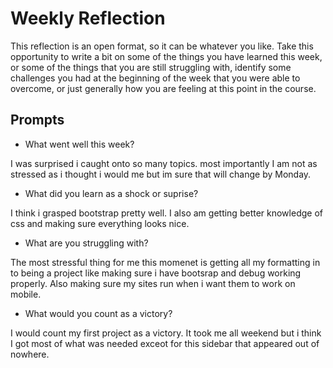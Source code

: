 # Weekly Reflection
This reflection is an open format, so it can be whatever you like. Take this opportunity to write a bit on some of the things you have learned this week, or some of the things that you are still struggling with, identify some challenges you had at the beginning of the week that you were able to overcome, or just generally how you are feeling at this point in the course.

## Prompts
- What went well this week?

I was surprised i caught onto so many topics.  most importantly I am not as stressed as i thought i would me but im sure that will change by Monday.

- What did you learn as a shock or suprise?

I think i grasped bootstrap pretty well.  I also am getting better knowledge of css and making sure everything looks nice.

- What are you struggling with?

The most stressful thing for me this momenet is getting all my formatting in to being a project like making sure i have bootsrap and debug working properly.  Also making sure my sites run when i want them to work on mobile.

- What would you count as a victory?

I would count my first project as a victory.  It took me all weekend but i think I got most of what was needed exceot for this sidebar that appeared out of nowhere.